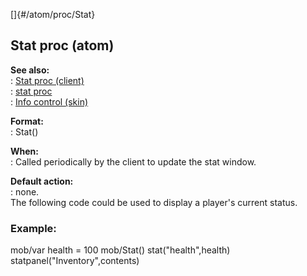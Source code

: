 []{#/atom/proc/Stat}    
## Stat proc (atom)    
**See also:**    
:   [Stat proc (client)](/ref/client/proc/Stat.md)    
:   [stat proc](/ref/proc/stat.md)    
:   [Info control (skin)](/ref/%7Bskin%7D/control/info.md)    
<!-- -->    
**Format:**    
:   Stat()    
<!-- -->    
**When:**    
:   Called periodically by the client to update the stat window.    
<!-- -->    
**Default action:**    
:   none.    
The following code could be used to display a player\'s current status.    
### Example:    
mob/var health = 100 mob/Stat() stat(\"health\",health)    
statpanel(\"Inventory\",contents)  